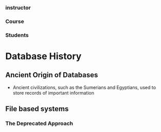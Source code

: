 ### instructor
### Course
### Students

# Database History 

## Ancient Origin of Databases
- Ancient civilizations, such as the Sumerians and Egyptians, used to store records of important information


## File based systems
### The Deprecated Approach
